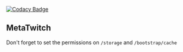 [![Codacy Badge](https://www.codacy.com/project/badge/81ac7b05c8f04eedac21e369b9aa5f6d)](https://www.codacy.com/app/pboutin/metatwitch)

## MetaTwitch

Don't forget to set the permissions on `/storage` and `/bootstrap/cache`
